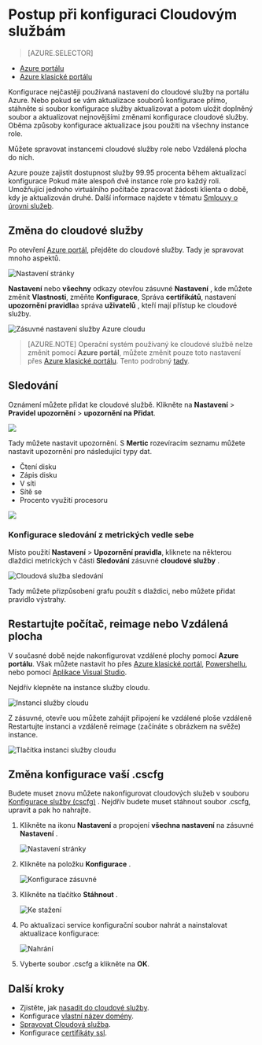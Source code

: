 <properties 
    pageTitle="Postup při konfiguraci do cloudové služby (portál) | Microsoft Azure" 
    description="Zjistěte, jak nakonfigurovat cloudovým službám v Azure. Zjistěte, jak aktualizovat konfiguraci služby cloudu a konfigurace vzdálený přístup k roli instance. Tyto příklady používají portálu Azure." 
    services="cloud-services" 
    documentationCenter="" 
    authors="Thraka" 
    manager="timlt" 
    editor=""/>

<tags 
    ms.service="cloud-services" 
    ms.workload="tbd" 
    ms.tgt_pltfrm="na" 
    ms.devlang="na" 
    ms.topic="article" 
    ms.date="10/11/2016"
    ms.author="adegeo"/>

# <a name="how-to-configure-cloud-services"></a>Postup při konfiguraci Cloudovým službám

> [AZURE.SELECTOR]
- [Azure portálu](cloud-services-how-to-configure-portal.md)
- [Azure klasické portálu](cloud-services-how-to-configure.md)

Konfigurace nejčastěji používaná nastavení do cloudové služby na portálu Azure. Nebo pokud se vám aktualizace souborů konfigurace přímo, stáhněte si soubor konfigurace služby aktualizovat a potom uložit doplněný soubor a aktualizovat nejnovějšími změnami konfigurace cloudové služby. Oběma způsoby konfigurace aktualizace jsou použiti na všechny instance role.

Můžete spravovat instancemi cloudové služby role nebo Vzdálená plocha do nich.

Azure pouze zajistit dostupnost služby 99.95 procenta během aktualizací konfigurace Pokud máte alespoň dvě instance role pro každý roli. Umožňující jednoho virtuálního počítače zpracovat žádosti klienta o době, kdy je aktualizován druhé. Další informace najdete v tématu [Smlouvy o úrovni služeb](https://azure.microsoft.com/support/legal/sla/).

## <a name="change-a-cloud-service"></a>Změna do cloudové služby

Po otevření [Azure portál](https://portal.azure.com/), přejděte do cloudové služby. Tady je spravovat mnoho aspektů. 

![Nastavení stránky](./media/cloud-services-how-to-configure-portal/cloud-service.png)

**Nastavení** nebo **všechny** odkazy otevřou zásuvné **Nastavení** , kde můžete změnit **Vlastnosti**, změňte **Konfigurace**, Správa **certifikátů**, nastavení **upozornění pravidla**a správa **uživatelů** , kteří mají přístup ke cloudové služby.

![Zásuvné nastavení služby Azure cloudu](./media/cloud-services-how-to-configure-portal/cs-settings-blade.png)

>[AZURE.NOTE]
>Operační systém používaný ke cloudové službě nelze změnit pomocí **Azure portál**, můžete změnit pouze toto nastavení přes [Azure klasické portálu](http://manage.windowsazure.com/). Tento podrobný [tady](cloud-services-how-to-configure.md#update-a-cloud-service-configuration-file).

## <a name="monitoring"></a>Sledování

Oznámení můžete přidat ke cloudové službě. Klikněte na **Nastavení** > **Pravidel upozornění** > **upozornění na Přidat**. 

![](./media/cloud-services-how-to-configure-portal/cs-alerts.png)

Tady můžete nastavit upozornění. S **Mertic** rozevíracím seznamu můžete nastavit upozornění pro následující typy dat.

- Čtení disku
- Zápis disku
- V síti
- Sítě se
- Procento využití procesoru 

![](./media/cloud-services-how-to-configure-portal/cs-alert-item.png)

### <a name="configure-monitoring-from-a-metric-tile"></a>Konfigurace sledování z metrických vedle sebe

Místo použití **Nastavení** > **Upozornění pravidla**, kliknete na některou dlaždici metrických v části **Sledování** zásuvné **cloudové služby** .

![Cloudová služba sledování](./media/cloud-services-how-to-configure-portal/cs-monitoring.png)

Tady můžete přizpůsobení grafu použít s dlaždici, nebo můžete přidat pravidlo výstrahy.


## <a name="reboot-reimage-or-remote-desktop"></a>Restartujte počítač, reimage nebo Vzdálená plocha

V současné době nejde nakonfigurovat vzdálené plochy pomocí **Azure portálu**. Však můžete nastavit ho přes [Azure klasické portál](cloud-services-role-enable-remote-desktop.md), [Powershellu](cloud-services-role-enable-remote-desktop-powershell.md), nebo pomocí [Aplikace Visual Studio](../vs-azure-tools-remote-desktop-roles.md). 

Nejdřív klepněte na instance služby cloudu.

![Instanci služby cloudu](./media/cloud-services-how-to-configure-portal/cs-instance.png)

Z zásuvné, otevře uou můžete zahájit připojení ke vzdálené ploše vzdáleně Restartujte instanci a vzdáleně reimage (začínáte s obrázkem na svěže) instance.

![Tlačítka instanci služby cloudu](./media/cloud-services-how-to-configure-portal/cs-instance-buttons.png)



## <a name="reconfigure-your-cscfg"></a>Změna konfigurace vaší .cscfg

Budete muset znovu můžete nakonfigurovat cloudových služeb v souboru [Konfigurace služby (cscfg)](cloud-services-model-and-package.md#cscfg) . Nejdřív budete muset stáhnout soubor .cscfg, upravit a pak ho nahrajte.

1. Klikněte na ikonu **Nastavení** a propojení **všechna nastavení** na zásuvné **Nastavení** .

    ![Nastavení stránky](./media/cloud-services-how-to-configure-portal/cloud-service.png)

2. Klikněte na položku **Konfigurace** .

    ![Konfigurace zásuvné](./media/cloud-services-how-to-configure-portal/cs-settings-config.png)

3. Klikněte na tlačítko **Stáhnout** .

    ![Ke stažení](./media/cloud-services-how-to-configure-portal/cs-settings-config-panel-download.png)

4. Po aktualizaci service konfigurační soubor nahrát a nainstalovat aktualizace konfigurace:

    ![Nahrání](./media/cloud-services-how-to-configure-portal/cs-settings-config-panel-upload.png) 
    
5. Vyberte soubor .cscfg a klikněte na **OK**.

            
## <a name="next-steps"></a>Další kroky

* Zjistěte, jak [nasadit do cloudové služby](cloud-services-how-to-create-deploy-portal.md).
* Konfigurace [vlastní název domény](cloud-services-custom-domain-name-portal.md).
* [Spravovat Cloudová služba](cloud-services-how-to-manage-portal.md).
* Konfigurace [certifikáty ssl](cloud-services-configure-ssl-certificate-portal.md).